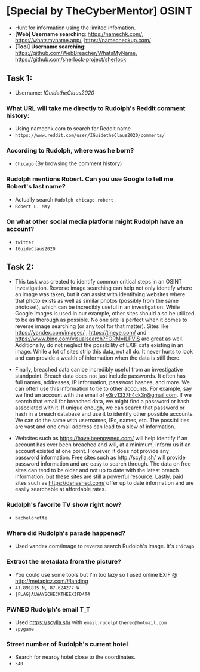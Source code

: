 # [Special by TheCyberMentor] OSINT

- Hunt for information using the limited infomation.
- **[Web] Username searching**: https://namechk.com/, https://whatsmyname.app/, https://namecheckup.com/
- **[Tool] Username searching**: https://github.com/WebBreacher/WhatsMyName, https://github.com/sherlock-project/sherlock

## Task 1:
- Username: *IGuidetheClaus2020*

### What URL will take me directly to Rudolph's Reddit comment history:
- Using namechk.com to search for Reddit name
- `https://www.reddit.com/user/IGuidetheClaus2020/comments/`

### According to Rudolph, where was he born?
- `Chicago` (By browsing the comment history)

### Rudolph mentions Robert.  Can you use Google to tell me Robert's last name?
- Actually search `Rudolph chicago robert`
- `Robert L. May`

### On what other social media platform might Rudolph have an account?
- `twitter`
- `IGuideClaus2020`

## Task 2:
- This task was created to identify common critical steps in an OSINT investigation. Reverse image searching can help not only identify where an image was taken, but it can assist with identifying websites where that photo exists as well as similar photos (possibly from the same photoset), which can be incredibly useful in an investigation. While Google Images is used in our example, other sites should also be utilized to be as thorough as possible. No one site is perfect when it comes to reverse image searching (or any tool for that matter). Sites like https://yandex.com/images/ , https://tineye.com/ and https://www.bing.com/visualsearch?FORM=ILPVIS are great as well. Additionally, do not neglect the possibility of EXIF data existing in an image. While a lot of sites strip this data, not all do. It never hurts to look and can provide a wealth of information when the data is still there.

- Finally, breached data can be incredibly useful from an investigative standpoint. Breach data does not just include passwords. It often has full names, addresses, IP information, password hashes, and more. We can often use this information to tie to other accounts. For example, say we find an account with the email of v3ry1337h4ck3r@gmail.com. If we search that email for breached data, we might find a password or hash associated with it. If unique enough, we can search that password or hash in a breach database and use it to identify other possible accounts. We can do the same with usernames, IPs, names, etc. The possibilities are vast and one email address can lead to a slew of information.

- Websites such as https://haveibeenpwned.com/ will help identify if an account has ever been breached and will, at a minimum, inform us if an account existed at one point. However, it does not provide any password information. Free sites such as http://scylla.sh/ will provide password information and are easy to search through. The data on free sites can tend to be older and not up to date with the latest breach information, but these sites are still a powerful resource. Lastly, paid sites such as https://dehashed.com/ offer up to date information and are easily searchable at affordable rates.

### Rudolph's favorite TV show right now?
- `bachelorette`

### Where did Rudolph's parade happened?
- Used vandex.com/image to reverse search Rudolph's image. It's `Chicago`

### Extract the metadata from the picture?
- You could use some tools but I'm too lazy so I used online EXIF @ http://metapicz.com/#landing
- `41.891815 N, 87.624277 W`
- `{FLAG}ALWAYSCHECKTHEEXIFD4T4`

### PWNED Rudolph's email T_T
- Used https://scylla.sh/ with `email:rudolphthered@hotmail.com`
- `spygame`

### Street number of Rudolph's current hotel
- Search for nearby hotel close to the coordinates.
- `540`


